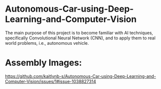 # Autonomous-Car-using-Deep-Learning-and-Computer-Vision
The main purpose of this project is to become familiar with AI techniques, specifically Convolutional Neural Network (CNN), and to apply them to real world problems, i.e., autonomous vehicle.

# Assembly Images:
https://github.com/kaitlynb-s/Autonomous-Car-using-Deep-Learning-and-Computer-Vision/issues/1#issue-1038827314
